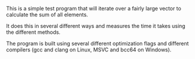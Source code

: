 
This is a simple test program that will iterate over a fairly
large vector to calculate the sum of all elements.

It does this in several different ways and measures the time
it takes using the different methods.

The program is built using several different optimization flags
and different compilers (gcc and clang on Linux, MSVC and bcc64 on Windows).
